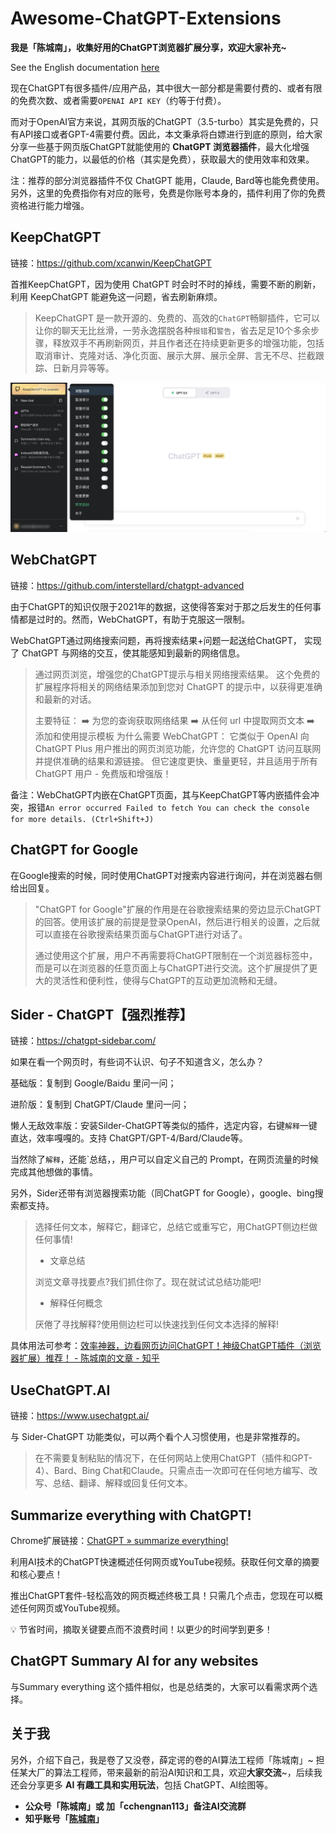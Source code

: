 # Awesome-ChatGPT-Extensions 

**我是「陈城南」，收集好用的ChatGPT浏览器扩展分享，欢迎大家补充~**

See the English documentation [here](README_EN.md)

现在ChatGPT有很多插件/应用产品，其中很大一部分都是需要付费的、或者有限的免费次数、或者需要`OPENAI API KEY`（约等于付费）。

而对于OpenAI官方来说，其网页版的ChatGPT（3.5-turbo）其实是免费的，只有API接口或者GPT-4需要付费。因此，本文秉承将白嫖进行到底的原则，给大家分享一些基于网页版ChatGPT就能使用的 **ChatGPT 浏览器插件**，最大化增强ChatGPT的能力，以最低的价格（其实是免费），获取最大的使用效率和效果。

注：推荐的部分浏览器插件不仅 ChatGPT 能用，Claude, Bard等也能免费使用。另外，这里的免费指你有对应的账号，免费是你账号本身的，插件利用了你的免费资格进行能力增强。

## KeepChatGPT

链接：https://github.com/xcanwin/KeepChatGPT

首推KeepChatGPT，因为使用 ChatGPT 时会时不时的掉线，需要不断的刷新，利用 KeepChatGPT 能避免这一问题，省去刷新麻烦。

> KeepChatGPT 是一款开源的、免费的、高效的`ChatGPT`畅聊插件，它可以让你的聊天无比丝滑，一劳永逸摆脱各种`报错`和`警告`，省去足足10个多余步骤，释放双手不再刷新网页，并且作者还在持续更新更多的增强功能，包括取消审计、克隆对话、净化页面、展示大屏、展示全屏、言无不尽、拦截跟踪、日新月异等等。

![keepchatgpt](https://github.com/xcanwin/KeepChatGPT/blob/main/assets/index_light.png)

## WebChatGPT

链接：https://github.com/interstellard/chatgpt-advanced

由于ChatGPT的知识仅限于2021年的数据，这使得答案对于那之后发生的任何事情都是过时的。然而，WebChatGPT，有助于克服这一限制。

WebChatGPT通过网络搜索问题，再将搜索结果+问题一起送给ChatGPT， 实现了 ChatGPT 与网络的交互，使其能感知到最新的网络信息。

> 通过网页浏览，增强您的ChatGPT提示与相关网络搜索结果。
> 这个免费的扩展程序将相关的网络结果添加到您对 ChatGPT 的提示中，以获得更准确和最新的对话。
>
> 主要特征：
> ➡️ 为您的查询获取网络结果
> ➡️ 从任何 url 中提取网页文本
> ➡️ 添加和使用提示模板
> 为什么需要 WebChatGPT：
> 它类似于 OpenAI 向 ChatGPT Plus 用户推出的网页浏览功能，允许您的 ChatGPT 访问互联网并提供准确的结果和源链接。 但它速度更快、重量更轻，并且适用于所有 ChatGPT 用户 - 免费版和增强版！

备注：WebChatGPT内嵌在ChatGPT页面，其与KeepChatGPT等内嵌插件会冲突，报错`An error occurred
Failed to fetch You can check the console for more details. (Ctrl+Shift+J)`

## ChatGPT for Google

在Google搜索的时候，同时使用ChatGPT对搜索内容进行询问，并在浏览器右侧给出回复。

> "ChatGPT for Google"扩展的作用是在谷歌搜索结果的旁边显示ChatGPT的回答。使用该扩展的前提是登录OpenAI，然后进行相关的设置，之后就可以直接在谷歌搜索结果页面与ChatGPT进行对话了。
>
> 通过使用这个扩展，用户不再需要将ChatGPT限制在一个浏览器标签中，而是可以在浏览器的任意页面上与ChatGPT进行交流。这个扩展提供了更大的灵活性和便利性，使得与ChatGPT的互动更加流畅和无缝。

## Sider - ChatGPT【强烈推荐】 

链接：https://chatgpt-sidebar.com/

如果在看一个网页时，有些词不认识、句子不知道含义，怎么办？

基础版：复制到 Google/Baidu 里问一问；

进阶版：复制到 ChatGPT/Claude 里问一问；

懒人无敌效率版：安装Silder-ChatGPT等类似的插件，选定内容，右键`解释`一键直达，效率嘎嘎的。支持 ChatGPT/GPT-4/Bard/Claude等。

当然除了`解释`，还能`总结，，用户可以自定义自己的 Prompt，在网页流量的时候完成其他想做的事情。

另外，Sider还带有浏览器搜索功能（同ChatGPT for Google），google、bing搜索都支持。

>选择任何文本，解释它，翻译它，总结它或重写它，用ChatGPT侧边栏做任何事情!
>
>- 文章总结
>
>浏览文章寻找要点?我们抓住你了。现在就试试总结功能吧!
>
>- 解释任何概念
>
>厌倦了寻找解释?使用侧边栏可以快速找到任何文本选择的解释!

具体用法可参考：[效率神器，边看网页边问ChatGPT！神级ChatGPT插件（浏览器扩展）推荐！ - 陈城南的文章 - 知乎](https://zhuanlan.zhihu.com/p/632854153) 

## UseChatGPT.AI

链接：https://www.usechatgpt.ai/

与 Sider-ChatGPT 功能类似，可以两个看个人习惯使用，也是非常推荐的。

>在不需要复制粘贴的情况下，在任何网站上使用ChatGPT（插件和GPT-4）、Bard、Bing Chat和Claude。只需点击一次即可在任何地方编写、改写、总结、翻译、解释或回复任何文本。



## Summarize everything with ChatGPT!

Chrome扩展链接：[ChatGPT » summarize everything!](https://chrome.google.com/webstore/detail/chatgpt-»-summarize-every/cbgecfllfhmmnknmamkejadjmnmpfjmp?hl=en)

利用AI技术的ChatGPT快速概述任何网页或YouTube视频。获取任何文章的摘要和核心要点！

推出ChatGPT套件-轻松高效的网页概述终极工具！只需几个点击，您现在可以概述任何网页或YouTube视频。

💡 节省时间，摘取关键要点而不浪费时间！以更少的时间学到更多！

## ChatGPT Summary AI for any websites

与Summary everything 这个插件相似，也是总结类的，大家可以看需求两个选择。



## 关于我

另外，介绍下自己，我是卷了又没卷，薛定谔的卷的AI算法工程师「陈城南」~ 担任某大厂的算法工程师，带来最新的前沿AI知识和工具，欢迎**大家交流**~，后续我还会分享更多 **AI 有趣工具和实用玩法**，包括 ChatGPT、AI绘图等。

- **公众号「陈城南」或 加「cchengnan113」备注AI交流群**
- **知乎账号「[陈城南](https://www.zhihu.com/people/cchengnan113)」**
